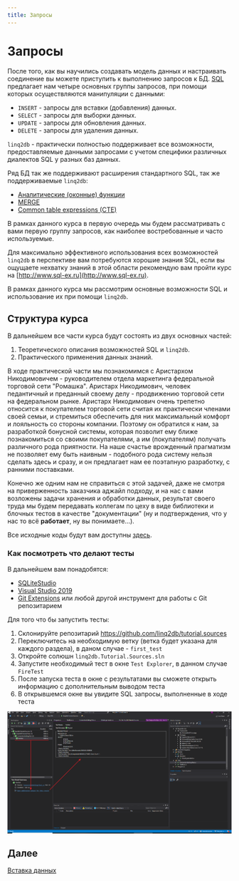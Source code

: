 ```yaml
---
title: Запросы
---
```


# Запросы

После того, как вы научились создавать модель данных и настраивать соединение вы можете приступить к выполнению запросов к БД. [SQL](https://ru.wikipedia.org/wiki/SQL) предлагает нам четыре основных группы запросов, при помощи которых осуществляются манипуляции с данными:

* `INSERT` - запросы для вставки (добавления) данных.
* `SELECT` - запросы для выборки данных.
* `UPDATE` - запросы для обновления данных.
* `DELETE` - запросы для удаления данных.

`linq2db` - практически полностью поддерживает все возможности, предоставляемые данными запросами с учетом специфики различных диалектов SQL у разных баз данных.

Ряд БД так же поддерживают расширения стандартного SQL, так же поддерживаемые `linq2db`:

* [Аналитические (оконные) функции](https://linq2db.github.io/articles/sql/Window-Functions-%28Analytic-Functions%29.html)
* [MERGE](https://linq2db.github.io/articles/sql/merge/Merge-API.html)
* [Common table expressions (CTE)](https://linq2db.github.io/articles/sql/CTE.html)

В рамках данного курса в первую очередь мы будем рассматривать с вами первую группу запросов, как наиболее востребованные и часто используемые.

Для максимально эффективного использования всех возможностей `linq2db` в перспективе вам потребуются хорошие знания SQL, если вы ощущаете нехватку знаний в этой области рекомендую вам пройти курс на [http://www.sql-ex.ru](http://www.sql-ex.ru).

В рамках данного курса мы рассмотрим основные возможности SQL и использование их при помощи `linq2db`.

## Структура курса

В дальнейшем все части курса будут состоять из двух основных частей:

1. Теоретического описания возможностей SQL и `linq2db`.
2. Практического применения данных знаний.

В ходе практической части мы познакомимся с Аристархом Никодимовичем - руководителем отдела маркетинга федеральной торговой сети "Ромашка". Аристарх Никодимович, человек педантичный и преданный своему делу - продвижению торговой сети на федеральном рынке. Аристарх Никодимович очень трепетно относится к покупателем торговой сети считая их практически членами своей семьи, и стремиться обеспечить для них максимальный комфорт и лояльность со стороны компании. Поэтому он обратился к нам, за разработкой бонусной системы, которая позволит ему ближе познакомиться со своими покупателями, а им (покупателям) получать различного рода приятности. На наше счастье врожденный прагматизм не позволяет ему быть наивным - подобного рода систему нельзя сделать здесь и сразу, и он предлагает нам ее поэтапную разработку, с ранними поставками.

Конечно же одним нам не справиться с этой задачей, даже не смотря на приверженность заказчика аджайл подходу, и на нас с вами возложены задачи хранения и обработки данных, результат своего труда мы будем передавать коллегам по цеху в виде библиотеки и блочных тестов в качестве "документации" (ну и подтверждения, что у нас то всё **работает**, ну вы понимаете...).

Все исходные коды будут вам доступны [здесь](https://github.com/linq2db/tutorial.sources).

### Как посмотреть что делают тесты

В дальнейшем вам понадобятся:

* [SQLiteStudio](https://sqlitestudio.pl/index.rvt?act=download)
* [Visual Studio 2019](https://visualstudio.microsoft.com)
* [Git Extensions](http://gitextensions.github.io/) или любой другой инструмент для работы с Git репозитарием

Для того что бы запустить тесты:

1. Склонируйте репозитарий https://github.com/linq2db/tutorial.sources
2. Переключитесь на необходимую ветку (ветка будет указана для каждого раздела), в даном случае - `first_test`
3. Откройте солюшн `linq2db.Tutorial.Sources.sln`
4. Запустите необходимый тест в окне `Test Explorer`, в данном случае `FireTest`
5. После запуска теста в окне с результатами вы сможете открыть информацию с дополнительным выводом теста
6. В открывшемся окне вы увидите SQL запросы, выполненные в ходе теста

![VS Screen](../images/vs/firetest.png)

## Далее

[Вставка данных](insert/index.md)
